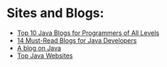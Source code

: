 # **Sites and Blogs:**
- [Top 10 Java Blogs for Programmers of All Levels](https://stackify.com/java-blogs-for-programmers-of-all-levels/)
- [14 Must-Read Blogs for Java Developers](https://phrase.com/blog/posts/14-must-read-blogs-for-java-developer/)
- [A blog on Java](https://java2blog.com/)
- [Top Java Websites](https://www.baeldung.com/java-blogs)